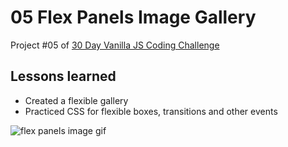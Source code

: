 # 05 Flex Panels Image Gallery
Project #05 of [30 Day Vanilla JS Coding Challenge](https://javascript30.com)

## Lessons learned
- Created a flexible gallery
- Practiced CSS for flexible boxes, transitions and other events

![flex panels image gif](./assets/flex-panels-image-gallery.gif)
